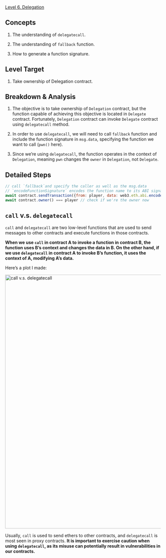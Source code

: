 [Level 6. Delegation](https://ethernaut.openzeppelin.com/level/0x73379d8B82Fda494ee59555f333DF7D44483fD58)

## Concepts

1. The understanding of `delegatecall`.

2. The understanding of `fallback` function.

3. How to generate a function signature.

## Level Target

1. Take ownership of Delegation contract.

## Breakdown & Analysis

1. The objective is to take ownership of `Delegation` contract, but the function capable of achieving this objective is located in `Delegate` contract. Fortunately, `Delegation` contract can invoke `Delegate` contract using `delegatecall` method.

2. In order to use `delegatecall`, we will need to call `fallback` function and include the function signature in `msg.data`, specifying the function we want to call (`pwn()` here).

3. Since we’re using `delegatecall`, the function operates in the context of `Delegation`, meaning `pwn` changes the `owner` in `Delegation`, not `Delegate`.

## Detailed Steps

```js
// call `fallback`and specify the caller as well as the msg.data
// `encodeFunctionSignature` encodes the function name to its ABI signature
await contract.sendTransaction({from: player, data: web3.eth.abi.encodeFunctionSignature('pwn()')})
await contract.owner() === player // check if we're the owner now
```

## `call` v.s. `delegatecall`

`call` and `delegatecall` are two low-level functions that are used to send messages to other contracts and execute functions in those contracts.

**When we use `call` in contract A to invoke a function in contract B, the function uses B’s context and changes the data in B. On the other hand, if we use `delegatecall` in contract A to invoke B’s function, it uses the context of A, modifying A’s data.**

Here’s a plot I made:

<img width="821" alt="call v.s. delegatecall" src="https://user-images.githubusercontent.com/99255480/226260772-4d85d304-3ed6-4d7e-aca0-9f78a7a4bd3d.png">

Usually, `call` is used to send ethers to other contracts, and `delegatecall` is most seen in proxy contracts. **It is important to exercise caution when using `delegatecall`, as its misuse can potentially result in vulnerabilities in our contracts.**
